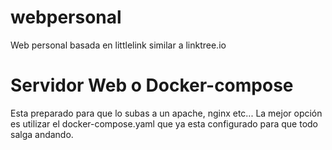 # webpersonal
Web personal basada en littlelink similar a linktree.io
# Servidor Web o Docker-compose
Esta preparado para que lo subas a un apache, nginx etc...
La mejor opción es utilizar el docker-compose.yaml que ya esta configurado para que todo salga andando.
